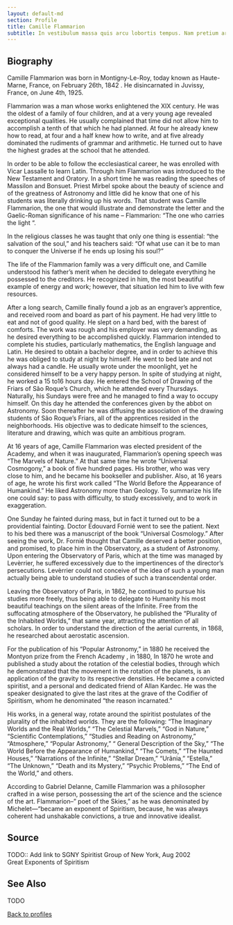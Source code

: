 ```yaml
---
layout: default-md
section: Profile
title: Camille Flammarion
subtitle: In vestibulum massa quis arcu lobortis tempus. Nam pretium arcu in odio vulputate luctus.
---
```


## Biography

Camille Flammarion was born in Montigny-Le-Roy, today known as Haute-Marne, France, on February 26th, 1842 . He disincarnated in Juvissy, France, on June 4th, 1925.

Flammarion was a man whose works enlightened the XIX century. He was the oldest of a family of four children, and at a very young age revealed exceptional qualities. He usually complained that time did not allow him to accomplish a tenth of that which he had planned. At four he already knew how to read, at four and a half knew how to write, and at five already dominated the rudiments of grammar and arithmetic. He turned out to have the highest grades at the school that he attended.

In order to be able to follow the ecclesiastical career, he was enrolled with Vicar Lassalle to learn Latin. Through him Flammarion was introduced to the New Testament and Oratory. In a short time he was reading the speeches of Massilon and Bonsuet. Priest Mirbel spoke about the beauty of science and of the greatness of Astronomy and little did he know that one of his students was literally drinking up his words. That student was Camille Flammarion, the one that would illustrate and demonstrate the letter and the Gaelic-Roman significance of his name – Flammarion: “The one who carries the light “.

In the religious classes he was taught that only one thing is essential: “the salvation of the soul,” and his teachers said: “Of what use can it be to man to conquer the Universe if he ends up losing his soul?”

The life of the Flammarion family was a very difficult one, and Camille understood his father’s merit when he decided to delegate everything he possessed to the creditors. He recognized in him, the most beautiful example of energy and work; however, that situation led him to live with few resources.

After a long search, Camille finally found a job as an engraver’s apprentice, and received room and board as part of his payment. He had very little to eat and not of good quality. He slept on a hard bed, with the barest of comforts. The work was rough and his employer was very demanding, as he desired everything to be accomplished quickly. Flammarion intended to complete his studies, particularly mathematics, the English language and Latin. He desired to obtain a bachelor degree, and in order to achieve this he was obliged to study at night by himself. He went to bed late and not always had a candle. He usually wrote under the moonlight, yet he considered himself to be a very happy person. In spite of studying at night, he worked a 15 to16 hours day. He entered the School of Drawing of the Friars of São Roque’s Church, which he attended every Thursdays. Naturally, his Sundays were free and he managed to find a way to occupy himself. On this day he attended the conferences given by the abbot on Astronomy. Soon thereafter he was diffusing the association of the drawing students of São Roque’s Friars, all of the apprentices resided in the neighborhoods. His objective was to dedicate himself to the sciences, literature and drawing, which was quite an ambitious program.

At 16 years of age, Camille Flammarion was elected president of the Academy, and when it was inaugurated, Flammarion’s opening speech was “The Marvels of Nature.” At that same time he wrote “Universal Cosmogony,” a book of five hundred pages. His brother, who was very close to him, and he became his bookseller and publisher. Also, at 16 years of age, he wrote his first work called “The World Before the Appearance of Humankind.” He liked Astronomy more than Geology. To summarize his life one could say: to pass with difficulty, to study excessively, and to work in exaggeration.

One Sunday he fainted during mass, but in fact it turned out to be a providential fainting. Doctor Edouvard Fornié went to see the patient. Next to his bed there was a manuscript of the book “Universal Cosmology.” After seeing the work, Dr. Fornié thought that Camille deserved a better position, and promised, to place him in the Observatory, as a student of Astronomy. Upon entering the Observatory of Paris, which at the time was managed by Levèrrier, he suffered excessively due to the impertinences of the director’s persecutions. Levèrrier could not conceive of the idea of such a young man actually being able to understand studies of such a transcendental order.

Leaving the Observatory of Paris, in 1862, he continued to pursue his studies more freely, thus being able to delegate to Humanity his most beautiful teachings on the silent areas of the Infinite. Free from the suffocating atmosphere of the Observatory, he published the “Plurality of the Inhabited Worlds,” that same year, attracting the attention of all scholars. In order to understand the direction of the aerial currents, in 1868, he researched about aerostatic ascension.

For the publication of his “Popular Astronomy,” in 1880 he received the Montyon prize from the French Academy , in 1880, In 1870 he wrote and published a study about the rotation of the celestial bodies, through which he demonstrated that the movement in the rotation of the planets, is an application of the gravity to its respective densities. He became a convicted spiritist, and a personal and dedicated friend of Allan Kardec. He was the speaker designated to give the last rites at the grave of the Codifier of Spiritism, whom he denominated “the reason incarnated.”

His works, in a general way, rotate around the spiritist postulates of the plurality of the inhabited worlds. They are the following: “The Imaginary Worlds and the Real Worlds,” “The Celestial Marvels,” “God in Nature,” “Scientific Contemplations,” “Studies and Reading on Astronomy,” “Atmosphere,” “Popular Astronomy,” “ General Description of the Sky,” “The World Before the Appearance of Humankind,” “The Comets,” “The Haunted Houses,” “Narrations of the Infinite,” “Stellar Dream,” “Urânia,” “Estella,” “The Unknown,” “Death and its Mystery,” “Psychic Problems,” “The End of the World,” and others.

According to Gabriel Delanne, Camille Flammarion was a philosopher crafted in a wise person, possessing the art of the science and the science of the art. Flammarion–” poet of the Skies,” as he was denominated by Michelet—“became an exponent of Spiritism, because, he was always coherent had unshakable convictions, a true and innovative idealist.

## Source
TODO:: Add link to SGNY
Spiritist Group of New York, Aug 2002  
Great Exponents of Spiritism  

## See Also
TODO

<a href="/profiles" class="button">Back to profiles</a>
